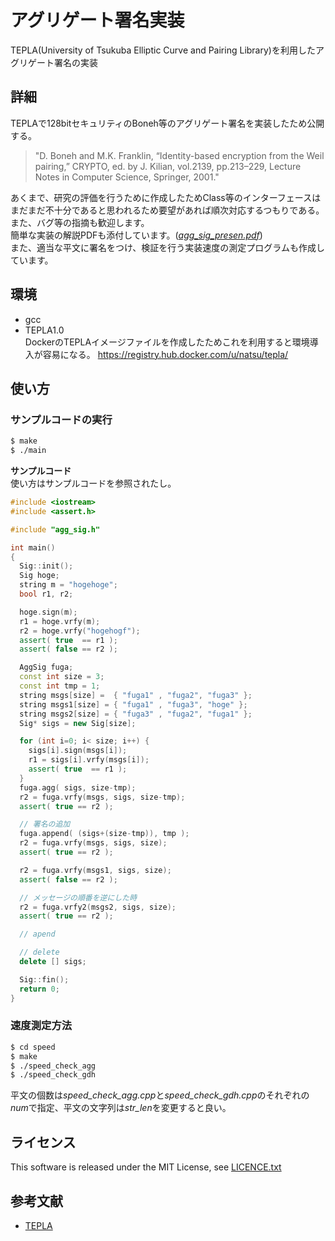 アグリゲート署名実装
====

TEPLA(University of Tsukuba
Elliptic Curve and Pairing Library)を利用したアグリゲート署名の実装

## 詳細
TEPLAで128bitセキュリティのBoneh等のアグリゲート署名を実装したため公開する。
> "D. Boneh and M.K. Franklin, “Identity-based encryption from the Weil pairing,” CRYPTO, ed. by J. Kilian, vol.2139, pp.213–229, Lecture Notes in Computer Science, Springer, 2001."  

あくまで、研究の評価を行うために作成したためClass等のインターフェースはまだまだ不十分であると思われるため要望があれば順次対応するつもりである。  
また、バグ等の指摘も歓迎します。  
簡単な実装の解説PDFも添付しています。(*[agg_sig_presen.pdf](agg_sig_presen.pdf)*)  
また、適当な平文に署名をつけ、検証を行う実装速度の測定プログラムも作成しています。

## 環境
* gcc
* TEPLA1.0  
  DockerのTEPLAイメージファイルを作成したためこれを利用すると環境導入が容易になる。
<https://registry.hub.docker.com/u/natsu/tepla/>


## 使い方

### サンプルコードの実行
```sh
$ make
$ ./main
```

**サンプルコード**  
使い方はサンプルコードを参照されたし。

```cpp
#include <iostream>
#include <assert.h>

#include "agg_sig.h"

int main()
{
  Sig::init();
  Sig hoge;
  string m = "hogehoge";
  bool r1, r2;

  hoge.sign(m);
  r1 = hoge.vrfy(m);
  r2 = hoge.vrfy("hogehogf");
  assert( true  == r1 );
  assert( false == r2 );

  AggSig fuga;
  const int size = 3;
  const int tmp = 1;
  string msgs[size] =  { "fuga1" , "fuga2", "fuga3" };
  string msgs1[size] = { "fuga1" , "fuga3", "hoge" };
  string msgs2[size] = { "fuga3" , "fuga2", "fuga1" };
  Sig* sigs = new Sig[size];

  for (int i=0; i< size; i++) {
    sigs[i].sign(msgs[i]);
    r1 = sigs[i].vrfy(msgs[i]);
    assert( true  == r1 );
  }
  fuga.agg( sigs, size-tmp);
  r2 = fuga.vrfy(msgs, sigs, size-tmp);
  assert( true == r2 );

  // 署名の追加
  fuga.append( (sigs+(size-tmp)), tmp );
  r2 = fuga.vrfy(msgs, sigs, size);
  assert( true == r2 );

  r2 = fuga.vrfy(msgs1, sigs, size);
  assert( false == r2 );

  // メッセージの順番を逆にした時
  r2 = fuga.vrfy2(msgs2, sigs, size);
  assert( true == r2 );

  // apend

  // delete
  delete [] sigs;

  Sig::fin();
  return 0;
}
```

### 速度測定方法
```sh
$ cd speed
$ make
$ ./speed_check_agg
$ ./speed_check_gdh
```
平文の個数は*speed_check_agg.cpp*と*speed_check_gdh.cpp*のそれぞれの*num*で指定、平文の文字列は*str_len*を変更すると良い。

## ライセンス

This software is released under the MIT License, see [LICENCE.txt](LICENCE.txt)

## 参考文献

* [TEPLA](http://www.cipher.risk.tsukuba.ac.jp/tepla/)
